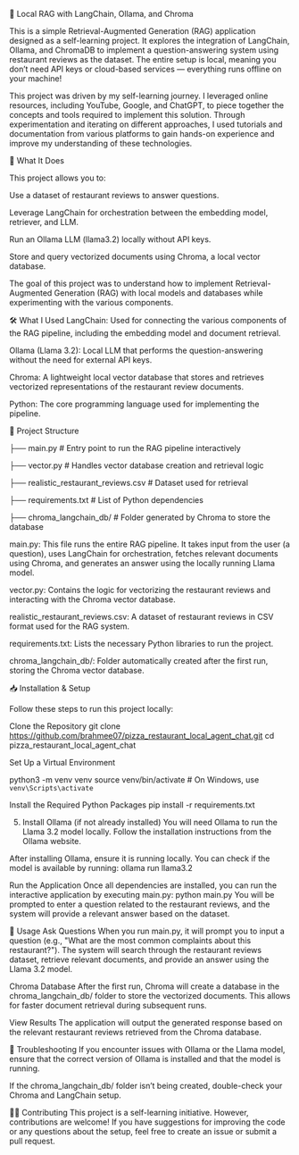 🧠 Local RAG with LangChain, Ollama, and Chroma

This is a simple Retrieval-Augmented Generation (RAG) application designed as a self-learning project. It explores the integration of LangChain, Ollama, and ChromaDB to implement a question-answering system using restaurant reviews as the dataset. The entire setup is local, meaning you don’t need API keys or cloud-based services — everything runs offline on your machine!

This project was driven by my self-learning journey. I leveraged online resources, including YouTube, Google, and ChatGPT, to piece together the concepts and tools required to implement this solution. Through experimentation and iterating on different approaches, I used tutorials and documentation from various platforms to gain hands-on experience and improve my understanding of these technologies.

🚀 What It Does

This project allows you to:

Use a dataset of restaurant reviews to answer questions.

Leverage LangChain for orchestration between the embedding model, retriever, and LLM.

Run an Ollama LLM (llama3.2) locally without API keys.

Store and query vectorized documents using Chroma, a local vector database.

The goal of this project was to understand how to implement Retrieval-Augmented Generation (RAG) with local models and databases while experimenting with the various components.


🛠️ What I Used
LangChain: Used for connecting the various components of the RAG pipeline, including the embedding model and document retrieval.

Ollama (Llama 3.2): Local LLM that performs the question-answering without the need for external API keys.

Chroma: A lightweight local vector database that stores and retrieves vectorized representations of the restaurant review documents.


Python: The core programming language used for implementing the pipeline.

📁 Project Structure

├── main.py                        # Entry point to run the RAG pipeline interactively

├── vector.py                      # Handles vector database creation and retrieval logic

├── realistic_restaurant_reviews.csv  # Dataset used for retrieval

├── requirements.txt               # List of Python dependencies

├── chroma_langchain_db/           # Folder generated by Chroma to store the database


main.py: This file runs the entire RAG pipeline. It takes input from the user (a question), uses LangChain for orchestration, fetches relevant documents using Chroma, and generates an answer using the locally running Llama model.

vector.py: Contains the logic for vectorizing the restaurant reviews and interacting with the Chroma vector database.

realistic_restaurant_reviews.csv: A dataset of restaurant reviews in CSV format used for the RAG system.

requirements.txt: Lists the necessary Python libraries to run the project.

chroma_langchain_db/: Folder automatically created after the first run, storing the Chroma vector database.

📥 Installation & Setup

Follow these steps to run this project locally:

 Clone the Repository
git clone https://github.com/brahmee07/pizza_restaurant_local_agent_chat.git
cd pizza_restaurant_local_agent_chat

 Set Up a Virtual Environment

python3 -m venv venv
source venv/bin/activate  # On Windows, use `venv\Scripts\activate`


Install the Required Python Packages
pip install -r requirements.txt

5. Install Ollama (if not already installed)
You will need Ollama to run the Llama 3.2 model locally. Follow the installation instructions from the Ollama website.

After installing Ollama, ensure it is running locally. You can check if the model is available by running:
ollama run llama3.2

Run the Application
Once all dependencies are installed, you can run the interactive application by executing main.py:
python main.py
You will be prompted to enter a question related to the restaurant reviews, and the system will provide a relevant answer based on the dataset.

📝 Usage
Ask Questions
When you run main.py, it will prompt you to input a question (e.g., "What are the most common complaints about this restaurant?"). The system will search through the restaurant reviews dataset, retrieve relevant documents, and provide an answer using the Llama 3.2 model.

Chroma Database
After the first run, Chroma will create a database in the chroma_langchain_db/ folder to store the vectorized documents. This allows for faster document retrieval during subsequent runs.

View Results
The application will output the generated response based on the relevant restaurant reviews retrieved from the Chroma database.

🔧 Troubleshooting
If you encounter issues with Ollama or the Llama model, ensure that the correct version of Ollama is installed and that the model is running.

If the chroma_langchain_db/ folder isn’t being created, double-check your Chroma and LangChain setup.

🧑‍💻 Contributing
This project is a self-learning initiative. However, contributions are welcome! If you have suggestions for improving the code or any questions about the setup, feel free to create an issue or submit a pull request.


